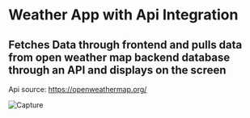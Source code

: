 # Weather App with Api Integration

## Fetches Data through frontend and pulls data from open weather map backend database through an API and displays on the screen

Api source: https://openweathermap.org/

![Capture](https://github.com/nstefan55/Weather-App-with-API/assets/121696125/5a4834e2-2cc4-493d-8149-aed0cab669af)

